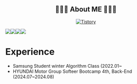 <div align="center">

## 🧑🏻‍💻 About ME 🧑🏻‍💻
  




<a href="https://red-tiger.tistory.com/"><img alt="Tistory" src ="https://img.shields.io/badge/Tistory-20C997.svg?&style=for-the-badge&logo=Blogger&logoColor=white"/></a>
</div>

<img src="https://img.shields.io/badge/spring-6DB33F?style=for-the-badge&logo=spring&logoColor=white"><img src="https://img.shields.io/badge/springboot-6DB33F?style=for-the-badge&logo=springboot&logoColor=white"><img src="https://img.shields.io/badge/java-FF7F00?style=for-the-badge&logo=java&logoColor=white"><img src="https://img.shields.io/badge/mysql-4479A1?style=for-the-badge&logo=mysql&logoColor=white">



# Experience
- Samsung Student winter Algorithm Class (2022.01~
- HYUNDAI Motor Group Softeer Bootcamp 4th, Back-End (2024.07~2024.08)
